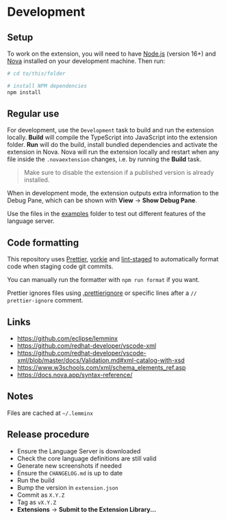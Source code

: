 # Development

## Setup

To work on the extension, you will need to have [Node.js](https://nodejs.org/en/) (version 16+)
and [Nova](https://nova.app) installed on your development machine. Then run:

```sh
# cd to/this/folder

# install NPM dependencies
npm install
```

## Regular use

For development, use the `Development` task to build and run the extension locally.
**Build** will compile the TypeScript into JavaScript into the extension folder.
**Run** will do the build, install bundled dependencies and activate the extension in Nova.
Nova will run the extension locally and restart when any file inside the `.novaextension` changes,
i.e. by running the **Build** task.

> Make sure to disable the extension if a published version is already installed.

When in development mode, the extension outputs extra information to the Debug Pane,
which can be shown with **View** → **Show Debug Pane**.

Use the files in the [examples](/examples) folder to test out different features of the language server.

## Code formatting

This repository uses [Prettier](https://prettier.io/),
[yorkie](https://www.npmjs.com/package/yorkie)
and [lint-staged](https://www.npmjs.com/package/lint-staged) to
automatically format code when staging code git commits.

You can manually run the formatter with `npm run format` if you want.

Prettier ignores files using [.prettierignore](/.prettierignore)
or specific lines after a `// prettier-ignore` comment.

## Links

- https://github.com/eclipse/lemminx
- https://github.com/redhat-developer/vscode-xml
- https://github.com/redhat-developer/vscode-xml/blob/master/docs/Validation.md#xml-catalog-with-xsd
- https://www.w3schools.com/xml/schema_elements_ref.asp
- https://docs.nova.app/syntax-reference/

## Notes

Files are cached at `~/.lemminx`

## Release procedure

- Ensure the Language Server is downloaded
- Check the core language definitions are still valid
- Generate new screenshots if needed
- Ensure the `CHANGELOG.md` is up to date
- Run the build
- Bump the version in `extension.json`
- Commit as `X.Y.Z`
- Tag as `vX.Y.Z`
- **Extensions** → **Submit to the Extension Library...**
